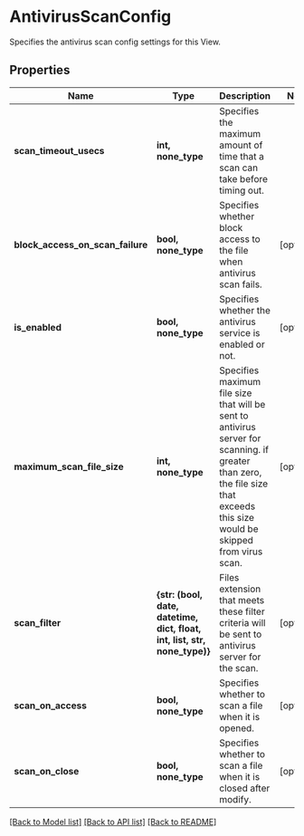 # AntivirusScanConfig

Specifies the antivirus scan config settings for this View.

## Properties
Name | Type | Description | Notes
------------ | ------------- | ------------- | -------------
**scan_timeout_usecs** | **int, none_type** | Specifies the maximum amount of time that a scan can take before timing out. | 
**block_access_on_scan_failure** | **bool, none_type** | Specifies whether block access to the file when antivirus scan fails. | [optional] 
**is_enabled** | **bool, none_type** | Specifies whether the antivirus service is enabled or not. | [optional] 
**maximum_scan_file_size** | **int, none_type** | Specifies maximum file size that will be sent to antivirus server for scanning. if greater than zero, the file size that exceeds this size would be skipped from virus scan. | [optional] 
**scan_filter** | **{str: (bool, date, datetime, dict, float, int, list, str, none_type)}** | Files extension that meets these filter criteria will be sent to antivirus server for the scan. | [optional] 
**scan_on_access** | **bool, none_type** | Specifies whether to scan a file when it is opened. | [optional] 
**scan_on_close** | **bool, none_type** | Specifies whether to scan a file when it is closed after modify. | [optional] 

[[Back to Model list]](../README.md#documentation-for-models) [[Back to API list]](../README.md#documentation-for-api-endpoints) [[Back to README]](../README.md)


